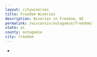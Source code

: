 ```yaml
---
layout: citywineries
title: Freedom Wineries
description: Wineries in Freedom, WI
permalink: /wisconsin/outagamie/freedom/
state: wi
county: outagamie
city: freedom
---
```

-
